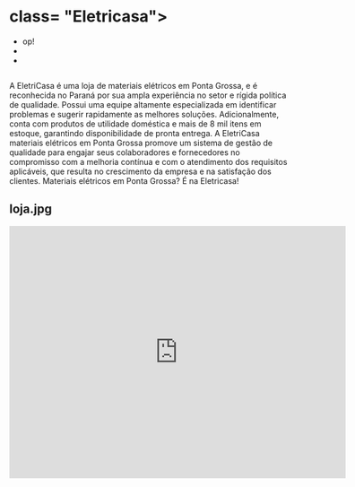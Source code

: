 <!DOCTYPE html>
 <html lang="pt-BR">
    <div class="Cabecalho">
      <img src="">
      <h1>class= "Eletricasa"></h1>
   </div>

<ul class="menu">
  <li> <a Pagina Inicial> </a> op!</li>
  <li> <a Loja> </a> </li>
  <li><a Contato> </a> </li>
</ul>

<img class="baner" scr="eletricasa.jpg">

<div class ="conteudo">
   <img loja.jpg >
   <p> A EletriCasa é uma loja de materiais elétricos em Ponta Grossa, e é reconhecida no Paraná por sua ampla experiência no setor e rígida política de qualidade. Possui uma equipe altamente especializada em identificar problemas e sugerir rapidamente as melhores soluções. Adicionalmente, conta com produtos de utilidade doméstica e mais de 8 mil itens em estoque, garantindo disponibilidade de pronta entrega. A EletriCasa materiais elétricos em Ponta Grossa promove um sistema de gestão de qualidade para engajar seus colaboradores e fornecedores no compromisso com a melhoria contínua e com o atendimento dos requisitos aplicáveis, que resulta no crescimento da empresa e na satisfação dos clientes. Materiais elétricos em Ponta Grossa? É na Eletricasa!  </p>

</div>

<div class="conteudo">
  <h2> loja.jpg </h2>
  <iframe src="https://www.google.com/maps/embed?pb=!1m18!1m12!1m3!1d3613.5009508402854!2d-50.18315252484025!3d-25.08489837778343!2m3!1f0!2f0!3f0!3m2!1i1024!2i768!4f13.1!3m3!1m2!1s0x94e81a06df3eaaab%3A0x85d63d4a22b28638!2sMateriais%20Eletricos%20Eletricasa!5e0!3m2!1spt-BR!2sbr!4v1745330294875!5m2!1spt-BR!2sbr" width="600" height="450" style="border:0;" allowfullscreen="" loading="lazy" referrerpolicy="no-referrer-when-downgrade"></iframe>

</div>

<div class="rodape">
   <p>   </p>
</div>
</body>


       
